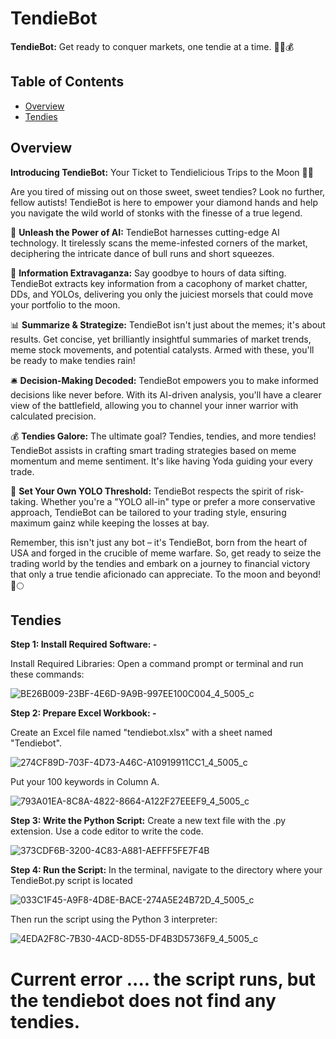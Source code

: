 # TendieBot

**TendieBot:** Get ready to conquer markets, one tendie at a time. 🐔🚀💰

  

## Table of Contents 

- [Overview](#Overview)
- [Tendies](#Tendies)


## Overview

**Introducing TendieBot:** Your Ticket to Tendielicious Trips to the Moon 🚀🐔

Are you tired of missing out on those sweet, sweet tendies? Look no further, fellow autists! TendieBot is here to empower your diamond hands and help you navigate the wild world of stonks with the finesse of a true legend.

🤖 **Unleash the Power of AI:** TendieBot harnesses cutting-edge AI technology. It tirelessly scans the meme-infested corners of the market, deciphering the intricate dance of bull runs and short squeezes.

💼 **Information Extravaganza:** Say goodbye to hours of data sifting. TendieBot extracts key information from a cacophony of market chatter, DDs, and YOLOs, delivering you only the juiciest morsels that could move your portfolio to the moon.

📊 **Summarize & Strategize:** TendieBot isn't just about the memes; it's about results. Get concise, yet brilliantly insightful summaries of market trends, meme stock movements, and potential catalysts. Armed with these, you'll be ready to make tendies rain!

🛎️ **Decision-Making Decoded:** TendieBot empowers you to make informed decisions like never before. With its AI-driven analysis, you'll have a clearer view of the battlefield, allowing you to channel your inner warrior with calculated precision.

💰 **Tendies Galore:** The ultimate goal? Tendies, tendies, and more tendies! TendieBot assists in crafting smart trading strategies based on meme momentum and meme sentiment. It's like having Yoda guiding your every trade.

🚀 **Set Your Own YOLO Threshold:** TendieBot respects the spirit of risk-taking. Whether you're a "YOLO all-in" type or prefer a more conservative approach, TendieBot can be tailored to your trading style, ensuring maximum gainz while keeping the losses at bay.

Remember, this isn't just any bot – it's TendieBot, born from the heart of USA and forged in the crucible of meme warfare. So, get ready to seize the trading world by the tendies and embark on a journey to financial victory that only a true tendie aficionado can appreciate. To the moon and beyond! 🚀🌕


## Tendies


**Step 1: Install Required Software: -**

Install Required Libraries: Open a command prompt or terminal and run these commands:

![BE26B009-23BF-4E6D-9A9B-997EE100C004_4_5005_c](https://github.com/GitGuruStu/StonkYoloer/assets/142630226/2d51860c-c072-4884-8c3d-c774a46c70b2)





**Step 2: Prepare Excel Workbook: -**

Create an Excel file named "tendiebot.xlsx" with a sheet named "Tendiebot". 

![274CF89D-703F-4D73-A46C-A10919911CC1_4_5005_c](https://github.com/GitGuruStu/StonkYoloer/assets/142630226/1eb914ac-e099-47df-9acf-72df3ad84e07)


Put your 100 keywords in Column A.

![793A01EA-8C8A-4822-8664-A122F27EEEF9_4_5005_c](https://github.com/GitGuruStu/StonkYoloer/assets/142630226/23387993-8e4a-4caf-be4b-22a2f44a17fd)



**Step 3: Write the Python Script:**
Create a new text file with the .py extension. 
Use a code editor to write the code.


![373CDF6B-3200-4C83-A881-AEFFF5FE7F4B](https://github.com/GitGuruStu/StonkYoloer/assets/142630226/aa787967-6329-41f5-a2f4-fce70178c82e)


**Step 4: Run the Script:**
In the terminal, navigate to the directory where your TendieBot.py script is located

![033C1F45-A9F8-4D8E-BACE-274A5E24B72D_4_5005_c](https://github.com/GitGuruStu/StonkYoloer/assets/142630226/3d5c8c07-b326-4cd1-9a95-066f6748a049)

Then run the script using the Python 3 interpreter:

![4EDA2F8C-7B30-4ACD-8D55-DF4B3D5736F9_4_5005_c](https://github.com/GitGuruStu/StonkYoloer/assets/142630226/ad057e52-f73c-4e13-bea7-2c8fdbeac2bd)


# Current error .... the script runs, but the tendiebot does not find any tendies. 
